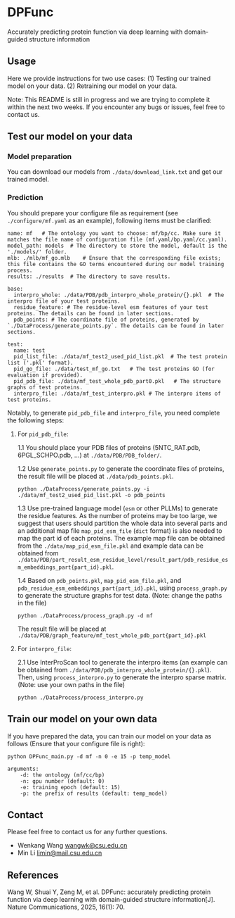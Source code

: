 # DPFunc
 Accurately predicting protein function via deep learning with domain-guided structure information

## Usage
Here we provide instructions for two use cases: (1) Testing our trained model on your data. (2) Retraining our model on your data.

Note: This README is still in progress and we are trying to complete it within the next two weeks. If you encounter any bugs or issues, feel free to contact us.

## Test our model on your data

### Model preparation
You can download our models from `./data/download_link.txt` and get our trained model.

### Prediction
You should prepare your configure file as requirement (see `./configure/mf.yaml` as an example), following items must be clarified:
```
name: mf   # The ontology you want to choose: mf/bp/cc. Make sure it matches the file name of configuration file (mf.yaml/bp.yaml/cc.yaml).
model_path: models  # The directory to store the model, default is the './models/' folder. 
mlb: ./mlb/mf_go.mlb    # Ensure that the corresponding file exists; this file contains the GO terms encountered during our model training process.
results: ./results  # The directory to save results.

base:
  interpro_whole: ./data/PDB/pdb_interpro_whole_protein/{}.pkl  # The interpro file of your test proteins.
  residue_feature: # The residue-level esm features of your test proteins. The details can be found in later sections.
  pdb_points: # The coordinate file of proteins, generated by `./DataProcess/generate_points.py`. The details can be found in later sections.

test:
  name: test
  pid_list_file: ./data/mf_test2_used_pid_list.pkl  # The test protein list ('.pkl' format).
  pid_go_file: ./data/test_mf_go.txt   # The test proteins GO (for evaluation if provided).
  pid_pdb_file: ./data/mf_test_whole_pdb_part0.pkl   # The structure graphs of test proteins.
  interpro_file: ./data/mf_test_interpro.pkl # The interpro items of test proteins.
```
Notably, to generate `pid_pdb_file` and `interpro_file`, you need complete the following steps:
1. For `pid_pdb_file`:

    1.1 You should place your PDB files of proteins (5NTC_RAT.pdb, 6PGL_SCHPO.pdb, ...) at `./data/PDB/PDB_folder/`.

    1.2 Use `generate_points.py` to generate the coordinate files of proteins, the result file will be placed at `./data/pdb_points.pkl`.
    ```
    python ./DataProcess/generate_points.py -i ./data/mf_test2_used_pid_list.pkl -o pdb_points
    ```
    
    1.3 Use pre-trained language model (`esm` or other PLLMs) to generate the residue features. As the number of proteins may be too large, we suggest that users should partition the whole data into several parts and an additional map file `map_pid_esm_file` (`dict` format) is also needed to map the part id of each proteins. The example map file can be obtained from the `./data/map_pid_esm_file.pkl` and example data can be obtained from `./data/PDB/part_result_esm_residue_level/result_part/pdb_residue_esm_embeddings_part{part_id}.pkl`.
    
    1.4 Based on `pdb_points.pkl`, `map_pid_esm_file.pkl`, and `pdb_residue_esm_embeddings_part{part_id}.pkl`, using `process_graph.py` to generate the structure graphs for test data. (Note: change the paths in the file)
    ```
    python ./DataProcess/process_graph.py -d mf
    ```
    The result file will be placed at `./data/PDB/graph_feature/mf_test_whole_pdb_part{part_id}.pkl`

2. For `interpro_file`:
    
    2.1 Use InterProScan tool to generate the interpro items (an example can be obtained from `./data/PDB/pdb_interpro_whole_protein/{}.pkl`). Then, using `process_interpro.py` to generate the interpro sparse matrix. (Note: use your own paths in the file)
    ```
    python ./DataProcess/process_interpro.py
    ```


## Train our model on your own data
If you have prepared the data, you can train our model on your data as follows (Ensure that your configure file is right):
```
python DPFunc_main.py -d mf -n 0 -e 15 -p temp_model

arguments:
    -d: the ontology (mf/cc/bp)
    -n: gpu number (default: 0)
    -e: training epoch (default: 15)
    -p: the prefix of results (default: temp_model)
```

## Contact
Please feel free to contact us for any further questions.
- Wenkang Wang wangwk@csu.edu.cn
- Min Li limin@mail.csu.edu.cn

## References
Wang W, Shuai Y, Zeng M, et al. DPFunc: accurately predicting protein function via deep learning with domain-guided structure information[J]. Nature Communications, 2025, 16(1): 70.

